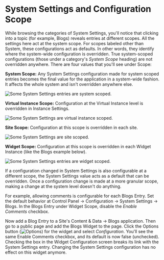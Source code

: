 # System Settings and Configuration Scope

While browsing the categories of System Settings, you'll notice that clicking into a topic (for example, Blogs) reveals entries at different scopes. All the settings here act at the system scope. For scopes labeled other than System, these configurations act as defaults. In other words, they identify where the system-wide configuration is overridden. True system-scoped configurations (those under a category's _System Scope_ heading) are not overridden anywhere.  There are four values that you'll see under Scope:

**System Scope:** Any System Settings configuration made for system scoped entries becomes the final value for the application in a system-wide fashion. It affects the whole system and isn't overridden anywhere else. 

![Some System Settings entries are system scoped.](./system-settings-and-configuration-scope/images/system-settings-system-scope.png)

**Virtual Instance Scope:** Configuration at the Virtual Instance level is overridden in Instance Settings.

![Some System Settings are virtual instance scoped.](./system-settings-and-configuration-scope/images/system-settings-instance-scope.png)

**Site Scope:** Configuration at this scope is overridden in each site. 

![Some System Settings are site scoped.](./system-settings-and-configuration-scope/images/system-settings-site-scope.png)

**Widget Scope:** Configuration at this scope is overridden in each Widget Instance (like the Blogs example below). 

![Some System Settings entries are widget scoped.](./system-settings-and-configuration-scope/images/system-settings-application-scope.png)

If a configuration changed in System Settings is also configurable at a different scope, the System Settings value acts as a default that can be overridden. Once a configuration change is made at a more granular scope, making a change at the system level doesn't do anything. 

For example, allowing comments is configurable for each Blogs Entry. Set the default behavior at Control Panel &rarr; Configuration &rarr; System Settings &rarr; Blogs. In the Blogs Entry under Widget Scope, disable the *Enable Comments* checkbox. 

Now add a Blog Entry to a Site's Content & Data &rarr; Blogs application. Then go to a public page and add the Blogs Widget to the page. Click the Options button (![Options](../../images/icon-app-options.png)) for the widget and select *Configuration*. You'll see the same Enable Comments checkbox, and its default is now false (unchecked). Checking the box in the Widget Configuration screen breaks its link with the System Settings entry. Changing the System Settings configuration has no effect on this widget anymore.

<!--
CHECK ACCURACY
If an application is configurable from Instance Settings and System Settings, use System Settings to configure it whenever possible. If you use Instance Settings and later want to revert to using the System Settings default configurations, use the *Reset Values* button from the Instance Settings entry. 

![Some Instance Settings entries have a *Reset Values* button so you can safely revert your configuration changes, falling back to the System Settings defaults.](./system-settings-and-configuration-scope/images/instance-settings-reset-values.png)

The Reset Values button removes configuration values from the database so you can rely on the defaults that were provided out-of-the-box. If there is no Reset Values button for an Instance Settings entry, once you use Instance Settings to configure the application, you can't later decide to use System Settings. Only changes to Instance Settings are recognized. 
-->
